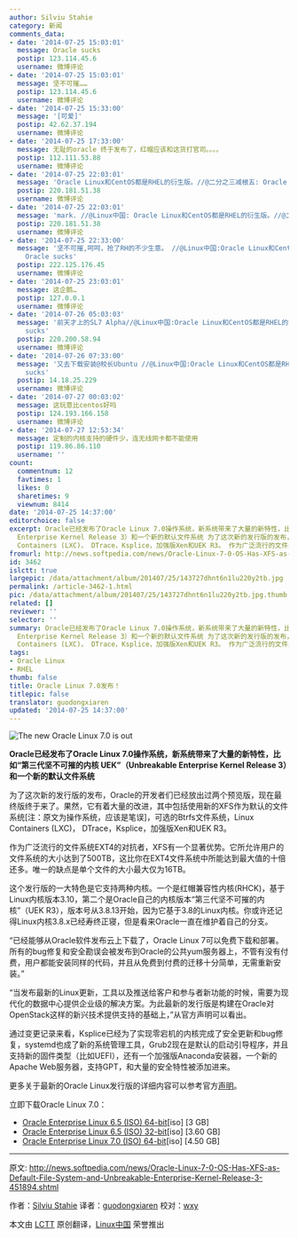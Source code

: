 ```yaml
---
author: Silviu Stahie
category: 新闻
comments_data:
- date: '2014-07-25 15:03:01'
  message: Oracle sucks
  postip: 123.114.45.6
  username: 微博评论
- date: '2014-07-25 15:03:01'
  message: 坚不可摧……
  postip: 123.114.45.6
  username: 微博评论
- date: '2014-07-25 15:33:00'
  message: '[可爱]'
  postip: 42.62.37.194
  username: 微博评论
- date: '2014-07-25 17:33:00'
  message: 无耻的oracle 终于发布了，红帽应该和这货打官司。。。。
  postip: 112.111.53.88
  username: 微博评论
- date: '2014-07-25 22:03:01'
  message: 'Oracle Linux和CentOS都是RHEL的衍生版。//@二分之三减根五: Oracle sucks'
  postip: 220.181.51.38
  username: 微博评论
- date: '2014-07-25 22:03:01'
  message: 'mark. //@Linux中国: Oracle Linux和CentOS都是RHEL的衍生版。//@二分之三减根五: Oracle sucks'
  postip: 220.181.51.38
  username: 微博评论
- date: '2014-07-25 22:33:00'
  message: '坚不可摧,呵呵，抢了RH的不少生意。 //@Linux中国:Oracle Linux和CentOS都是RHEL的衍生版。 //@二分之三减根五:
    Oracle sucks'
  postip: 222.125.176.45
  username: 微博评论
- date: '2014-07-25 23:03:01'
  message: 这企鹅…
  postip: 127.0.0.1
  username: 微博评论
- date: '2014-07-26 05:03:03'
  message: '前天才上的SL7 Alpha//@Linux中国:Oracle Linux和CentOS都是RHEL的衍生版。//@二分之三减根五: Oracle
    sucks'
  postip: 220.200.58.94
  username: 微博评论
- date: '2014-07-26 07:33:00'
  message: '又去下载安装@校长Ubuntu //@Linux中国:Oracle Linux和CentOS都是RHEL的衍生版。//@二分之三减根五: Oracle
    sucks'
  postip: 14.18.25.229
  username: 微博评论
- date: '2014-07-27 00:03:02'
  message: 这玩意比centos好吗
  postip: 124.193.166.158
  username: 微博评论
- date: '2014-07-27 12:53:34'
  message: 定制的内核支持的硬件少，连无线网卡都不能使用
  postip: 119.86.86.110
  username: ''
count:
  commentnum: 12
  favtimes: 1
  likes: 0
  sharetimes: 9
  viewnum: 8414
date: '2014-07-25 14:37:00'
editorchoice: false
excerpt: Oracle已经发布了Oracle Linux 7.0操作系统，新系统带来了大量的新特性，比如第三代坚不可摧的内核 UEK（Unbreakable
  Enterprise Kernel Release 3）和一个新的默认文件系统 为了这次新的发行版的发布，Oracle的开发者们已经放出过两个预览版，现在最终版终于来了。果然，它有着大量的改进，其中包括使用新的XFS作为默认的文件系统，可选的Btrfs文件系统，Linux
  Containers (LXC)， DTrace，Ksplice，加强版Xen和UEK R3。 作为广泛流行的文件系统EXT4的对抗者，XFS有一个显著优势。它所允许用户的文件系统的大小达到了500TB，这比你在EXT4
fromurl: http://news.softpedia.com/news/Oracle-Linux-7-0-OS-Has-XFS-as-Default-File-System-and-Unbreakable-Enterprise-Kernel-Release-3-451894.shtml
id: 3462
islctt: true
largepic: /data/attachment/album/201407/25/143727dhnt6n1lu220y2tb.jpg
permalink: /article-3462-1.html
pic: /data/attachment/album/201407/25/143727dhnt6n1lu220y2tb.jpg.thumb.jpg
related: []
reviewer: ''
selector: ''
summary: Oracle已经发布了Oracle Linux 7.0操作系统，新系统带来了大量的新特性，比如第三代坚不可摧的内核 UEK（Unbreakable
  Enterprise Kernel Release 3）和一个新的默认文件系统 为了这次新的发行版的发布，Oracle的开发者们已经放出过两个预览版，现在最终版终于来了。果然，它有着大量的改进，其中包括使用新的XFS作为默认的文件系统，可选的Btrfs文件系统，Linux
  Containers (LXC)， DTrace，Ksplice，加强版Xen和UEK R3。 作为广泛流行的文件系统EXT4的对抗者，XFS有一个显著优势。它所允许用户的文件系统的大小达到了500TB，这比你在EXT4
tags:
- Oracle Linux
- RHEL
thumb: false
title: Oracle Linux 7.0发布！
titlepic: false
translator: guodongxiaren
updated: '2014-07-25 14:37:00'
---
```


![The new Oracle Linux 7.0 is out](/data/attachment/album/201407/25/143727dhnt6n1lu220y2tb.jpg)


**Oracle已经发布了Oracle Linux 7.0操作系统，新系统带来了大量的新特性，比如“第三代坚不可摧的内核 UEK”（Unbreakable Enterprise Kernel Release 3）和一个新的默认文件系统**


为了这次新的发行版的发布，Oracle的开发者们已经放出过两个预览版，现在最终版终于来了。果然，它有着大量的改进，其中包括使用新的XFS作为默认的文件系统[注：原文为操作系统，应该是笔误]，可选的Btrfs文件系统，Linux Containers (LXC)， DTrace，Ksplice，加强版Xen和UEK R3。


作为广泛流行的文件系统EXT4的对抗者，XFS有一个显著优势。它所允许用户的文件系统的大小达到了500TB，这比你在EXT4文件系统中所能达到最大值的十倍还多。唯一的缺点是单个文件的大小最大仅为16TB。


这个发行版的一大特色是它支持两种内核。一个是红帽兼容性内核(RHCK)，基于Linux内核版本3.10，第二个是Oracle自己的内核版本“第三代坚不可摧的内核”（UEK R3），版本号从3.8.13开始，因为它基于3.8的Linux内核。你或许还记得Linux内核3.8.x已经寿终正寝，但是看来Oracle一直在维护着自己的分支。


“已经能够从Oracle软件发布云上下载了，Oracle Linux 7可以免费下载和部署。所有的bug修复和安全勘误会被发布到Oracle的公共yum服务器上，不管有没有付费，用户都能安装同样的代码，并且从免费到付费的迁移十分简单，无需重新安装。”


“当发布最新的Linux更新，工具以及推送给客户和参与者新功能的时候，需要为现代化的数据中心提供企业级的解决方案。为此最新的发行版是构建在Oracle对OpenStack这样的新兴技术提供支持的基础上，”从官方声明可以看出。


通过变更记录来看，Ksplice已经为了实现零宕机的内核完成了安全更新和bug修复，systemd也成了新的系统管理工具，Grub2现在是默认的启动引导程序，并且支持新的固件类型（比如UEFI），还有一个加强版Anaconda安装器，一个新的Apache Web服务器，支持GPT，和大量的安全特性被添加进来。


更多关于最新的Oracle Linux发行版的详细内容可以参考官方[声明](http://www.oracle.com/us/corporate/press/2245947)。


立即下载Oracle Linux 7.0：


* [Oracle Enterprise Linux 6.5 (ISO) 64-bit](http://mirrors.dotsrc.org/oracle-linux/OL6/U5/i386/OracleLinux-R6-U5-Server-i386-dvd.iso)[iso] [3 GB]
* [Oracle Enterprise Linux 6.5 (ISO) 32-bit](http://mirrors.dotsrc.org/oracle-linux/OL6/U5/x86_64/OracleLinux-R6-U5-Server-x86_64-dvd.iso)[iso] [3.60 GB]
* [Oracle Enterprise Linux 7.0 (ISO) 64-bit](https://edelivery.oracle.com/linux/)[iso] [4.50 GB]




---


原文: <http://news.softpedia.com/news/Oracle-Linux-7-0-OS-Has-XFS-as-Default-File-System-and-Unbreakable-Enterprise-Kernel-Release-3-451894.shtml>


作者：[Silviu Stahie](http://news.softpedia.com/editors/browse/silviu-stahie) 译者：[guodongxiaren](https://github.com/guodongxiaren) 校对：[wxy](https://github.com/wxy)


本文由 [LCTT](https://github.com/LCTT/TranslateProject) 原创翻译，[Linux中国](http://linux.cn/) 荣誉推出